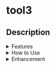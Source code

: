 # tool3

<h2> Description </h2>

<details>
  <summary> Features</summary>
  <p> Feature 1 </p>
  <p> Feature 2 </p>
  <p> Feature 3 </p>
</details>


<details>
  <summary> How to Use </summary>
  <p> Step 1 </p>
  <p> Step 2 </p>
  <p> Spte 3 </p>
</details>

<details>
  <summary> Enhancement </summary>
  <p> Enhancement 1 </p>
  <p> Enhancement 2 </p>
  <p> Enhancement 3 </p>
</details>
